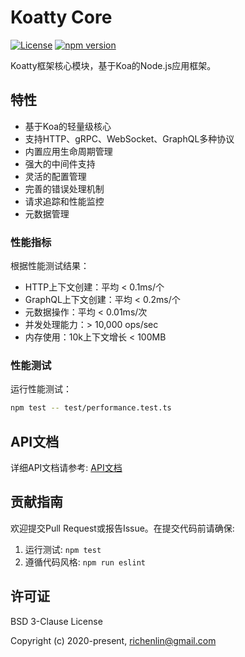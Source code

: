# Koatty Core

[![License](https://img.shields.io/badge/License-BSD%203--Clause-blue.svg)](https://opensource.org/licenses/BSD-3-Clause)
[![npm version](https://badge.fury.io/js/koatty_core.svg)](https://badge.fury.io/js/koatty_core)

Koatty框架核心模块，基于Koa的Node.js应用框架。

## 特性

- 基于Koa的轻量级核心
- 支持HTTP、gRPC、WebSocket、GraphQL多种协议
- 内置应用生命周期管理
- 强大的中间件支持
- 灵活的配置管理
- 完善的错误处理机制
- 请求追踪和性能监控
- 元数据管理

### 性能指标
根据性能测试结果：
- HTTP上下文创建：平均 < 0.1ms/个
- GraphQL上下文创建：平均 < 0.2ms/个  
- 元数据操作：平均 < 0.01ms/次
- 并发处理能力：> 10,000 ops/sec
- 内存使用：10k上下文增长 < 100MB

### 性能测试
运行性能测试：
```bash
npm test -- test/performance.test.ts
```

## API文档

详细API文档请参考: [API文档](./docs/api)

## 贡献指南

欢迎提交Pull Request或报告Issue。在提交代码前请确保:

1. 运行测试: `npm test`
2. 遵循代码风格: `npm run eslint`

## 许可证

BSD 3-Clause License

Copyright (c) 2020-present, richenlin@gmail.com
